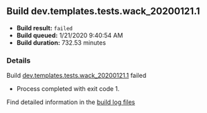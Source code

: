 ## Build dev.templates.tests.wack_20200121.1
- **Build result:** `failed`
- **Build queued:** 1/21/2020 9:40:54 AM
- **Build duration:** 732.53 minutes
### Details
Build [dev.templates.tests.wack_20200121.1](https://winappstudio.visualstudio.com/web/build.aspx?pcguid=a4ef43be-68ce-4195-a619-079b4d9834c2&builduri=vstfs%3a%2f%2f%2fBuild%2fBuild%2f32617) failed

+ Process completed with exit code 1.

Find detailed information in the [build log files]()
